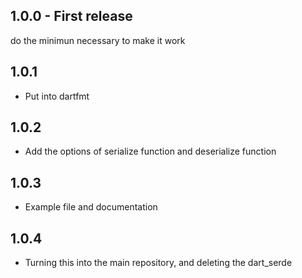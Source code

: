 ## 1.0.0 - First release

do the minimun necessary to make it work

## 1.0.1

- Put into dartfmt

## 1.0.2

- Add the options of serialize function and deserialize function

## 1.0.3

- Example file and documentation

## 1.0.4

- Turning this into the main repository, and deleting the dart_serde